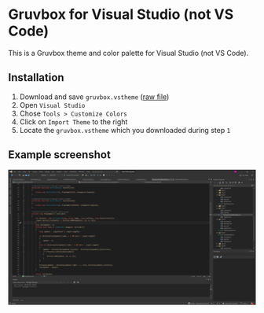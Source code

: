 # Gruvbox for Visual Studio (not VS Code)
This is a Gruvbox theme and color palette for Visual Studio (not VS Code).

## Installation
1. Download and save `gruvbox.vstheme` ([raw file](https://github.com/henkla/gruvbox-visualstudio-not-code/blob/main/gruvbox.vstheme?raw=true))
2. Open `Visual Studio`
3. Chose `Tools > Customize Colors`
4. Click on `Import Theme` to the right
5. Locate the `gruvbox.vstheme` which you downloaded during step `1`

## Example screenshot
![C#](https://github.com/henkla/gruvbox-visualstudio-not-code/blob/main/gruvbox-screenshot.png?raw=true)
